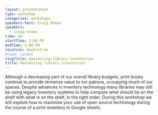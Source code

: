 ```yaml
---
layout: presentation
type: workshop
categories: workshops
speakers-text: Craig Boman
speakers:
  - craig-boman
time: pm
startTime: 2:00 PM
endTime: 5:00 PM
location: doubletree
#room: carmel
slugTitle: maximizing-library-inventories
title: Maximizing library inventories
---
```


Although a decreasing part of our overall library budgets, print books continue to provide immense value to our patrons, occupying much of our spaces. Despite advances in inventory technology many libraries may still be using legacy inventory systems to help compare what should be on the shelf with what is on the shelf, in the right order. During this workshop we will explore how to maximize your use of open source technology during the course of a print inventory in Google sheets.